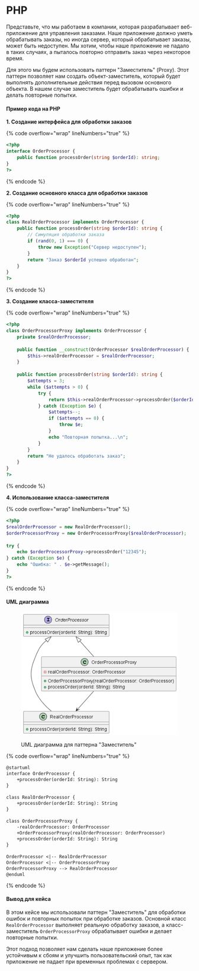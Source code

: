 # PHP

Представьте, что мы работаем в компании, которая разрабатывает веб-приложение для управления заказами. Наше приложение должно уметь обрабатывать заказы, но иногда сервер, который обрабатывает заказы, может быть недоступен. Мы хотим, чтобы наше приложение не падало в таких случаях, а пыталось повторно отправить заказ через некоторое время.

Для этого мы будем использовать паттерн "Заместитель" (Proxy). Этот паттерн позволяет нам создать объект-заместитель, который будет выполнять дополнительные действия перед вызовом основного объекта. В нашем случае заместитель будет обрабатывать ошибки и делать повторные попытки.

#### Пример кода на PHP

**1. Создание интерфейса для обработки заказов**

{% code overflow="wrap" lineNumbers="true" %}
```php
<?php
interface OrderProcessor {
    public function processOrder(string $orderId): string;
}
?>
```
{% endcode %}

**2. Создание основного класса для обработки заказов**

{% code overflow="wrap" lineNumbers="true" %}
```php
<?php
class RealOrderProcessor implements OrderProcessor {
    public function processOrder(string $orderId): string {
        // Симуляция обработки заказа
        if (rand(0, 1) === 0) {
            throw new Exception("Сервер недоступен");
        }
        return "Заказ $orderId успешно обработан";
    }
}
?>
```
{% endcode %}

**3. Создание класса-заместителя**

{% code overflow="wrap" lineNumbers="true" %}
```php
<?php
class OrderProcessorProxy implements OrderProcessor {
    private $realOrderProcessor;

    public function __construct(OrderProcessor $realOrderProcessor) {
        $this->realOrderProcessor = $realOrderProcessor;
    }

    public function processOrder(string $orderId): string {
        $attempts = 3;
        while ($attempts > 0) {
            try {
                return $this->realOrderProcessor->processOrder($orderId);
            } catch (Exception $e) {
                $attempts--;
                if ($attempts == 0) {
                    throw $e;
                }
                echo "Повторная попытка...\n";
            }
        }
        return "Не удалось обработать заказ";
    }
}
?>
```
{% endcode %}

**4. Использование класса-заместителя**

{% code overflow="wrap" lineNumbers="true" %}
```php
<?php
$realOrderProcessor = new RealOrderProcessor();
$orderProcessorProxy = new OrderProcessorProxy($realOrderProcessor);

try {
    echo $orderProcessorProxy->processOrder("12345");
} catch (Exception $e) {
    echo "Ошибка: " . $e->getMessage();
}
?>
```
{% endcode %}

#### UML диаграмма

<figure><img src="../../../../../.gitbook/assets/image (1) (1) (1) (1) (1) (1) (1) (1) (1) (1) (1) (1) (1) (1) (1) (1) (1) (1) (1) (1).png" alt=""><figcaption><p>UML диаграмма для паттерна "Заместитель"</p></figcaption></figure>

{% code overflow="wrap" lineNumbers="true" %}
```plantuml
@startuml
interface OrderProcessor {
    +processOrder(orderId: String): String
}

class RealOrderProcessor {
    +processOrder(orderId: String): String
}

class OrderProcessorProxy {
    -realOrderProcessor: OrderProcessor
    +OrderProcessorProxy(realOrderProcessor: OrderProcessor)
    +processOrder(orderId: String): String
}

OrderProcessor <|-- RealOrderProcessor
OrderProcessor <|-- OrderProcessorProxy
OrderProcessorProxy --> RealOrderProcessor
@enduml
```
{% endcode %}

#### Вывод для кейса

В этом кейсе мы использовали паттерн "Заместитель" для обработки ошибок и повторных попыток при обработке заказов. Основной класс `RealOrderProcessor` выполняет реальную обработку заказов, а класс-заместитель `OrderProcessorProxy` обрабатывает ошибки и делает повторные попытки.

Этот подход позволяет нам сделать наше приложение более устойчивым к сбоям и улучшить пользовательский опыт, так как приложение не падает при временных проблемах с сервером.
